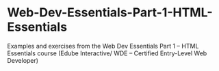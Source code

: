 # Web-Dev-Essentials-Part-1-HTML-Essentials
Examples and exercises from the Web Dev Essentials Part 1 – HTML Essentials course (Edube Interactive/ WDE – Certified Entry-Level Web Developer) 
